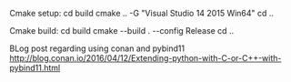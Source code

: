 Cmake setup:
cd build
cmake .. -G "Visual Studio 14 2015 Win64"
cd ..

Cmake build:
cd build
cmake --build . --config Release
cd ..

BLog post regarding using conan and pybind11
http://blog.conan.io/2016/04/12/Extending-python-with-C-or-C++-with-pybind11.html
